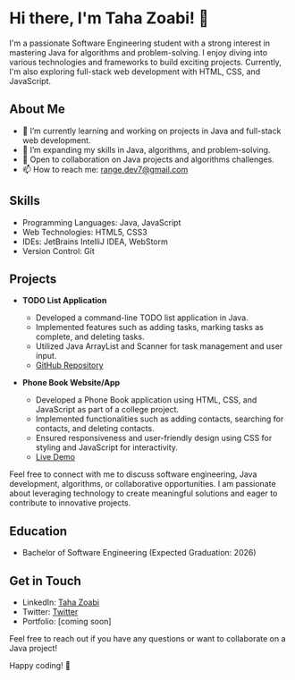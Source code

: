 # Hi there, I'm Taha Zoabi! 👋

I'm a passionate Software Engineering student with a strong interest in mastering Java for algorithms and problem-solving. I enjoy diving into various technologies and frameworks to build exciting projects. Currently, I'm also exploring full-stack web development with HTML, CSS, and JavaScript.

## About Me

- 🔭 I’m currently learning and working on projects in Java and full-stack web development.
- 🌱 I’m expanding my skills in Java, algorithms, and problem-solving.
- 💼 Open to collaboration on Java projects and algorithms challenges.
- 📫 How to reach me: range.dev7@gmail.com

## Skills

- Programming Languages: Java, JavaScript
- Web Technologies: HTML5, CSS3
- IDEs: JetBrains IntelliJ IDEA, WebStorm
- Version Control: Git

## Projects

- **TODO List Application**
  - Developed a command-line TODO list application in Java.
  - Implemented features such as adding tasks, marking tasks as complete, and deleting tasks.
  - Utilized Java ArrayList and Scanner for task management and user input.
  - [GitHub Repository](https://github.com/TahaZoabi/JAVA-TODO)

- **Phone Book Website/App**
  - Developed a Phone Book application using HTML, CSS, and JavaScript as part of a college project.
  - Implemented functionalities such as adding contacts, searching for contacts, and deleting contacts.
  - Ensured responsiveness and user-friendly design using CSS for styling and JavaScript for interactivity.
  - [Live Demo](https://tahazoabi.github.io/Phone-Book/)

Feel free to connect with me to discuss software engineering, Java development, algorithms, or collaborative opportunities. I am passionate about leveraging technology to create meaningful solutions and eager to contribute to innovative projects.

## Education

- Bachelor of Software Engineering (Expected Graduation: 2026)

## Get in Touch

- LinkedIn: [Taha Zoabi](https://www.linkedin.com/in/taha-zoabi-788420306/)
- Twitter: [ Twitter ](https://x.com/dev_range)
- Portfolio: [coming soon]

Feel free to reach out if you have any questions or want to collaborate on a Java project!

Happy coding! 🚀
